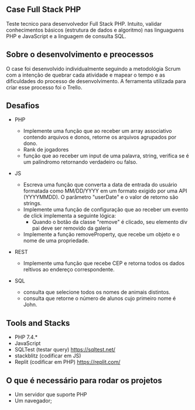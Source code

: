 ## Case Full Stack PHP

Teste tecnico para desenvolvedor Full Stack PHP. Intuito, validar conhecimentos básicos (estrutura de dados e algoritmo) nas linguaguens PHP e JavaScript 
e a linguagem de consulta SQL.

## Sobre o desenvolvimento e preocessos
O case foi desenvolvido individualmente seguindo a metodológia Scrum com a intenção de quebrar cada atividade e mapear o tempo e as dificuldades do processo de desenvolvimento. 
A ferramenta utilizada para criar esse processo foi o Trello.

## Desafios

* PHP
  * Implemente uma função que ao receber um array associativo contendo arquivos e donos, retorne os arquivos agrupados por dono. 
  * Rank de jogadores
  * função que ao receber um input de uma palavra, string, verifica se é um palíndromo retornando verdadeiro ou falso.
* JS
  * Escreva uma função que converta a data de entrada do usuário formatada como 
  MM/DD/YYYY em um formato exigido por uma API (YYYYMMDD). O parâmetro "userDate" e o valor de retorno são strings.
  * Implemente uma função de configuração que ao receber um evento de click implementa a seguinte lógica:
    * Quando o botão da classe "remove" é clicado, seu elemento div pai deve ser removido da galeria
  * Implemente a função removeProperty, que recebe um objeto e o nome de uma propriedade.

* REST
  * Implemente uma função que recebe CEP e retorna todos os dados reltivos ao endereço correspondente.

* SQL
  * consulta que selecione todos os nomes de animais distintos.
  * consulta que retorne o número de alunos cujo primeiro nome é John.


## Tools and Stacks
* PHP 7.4.*
* JavaScript
* SQLTest (testar query) https://sqltest.net/
* stackblitz (codificar em JS)
* Replit (codificar em PHP) https://replit.com/

## O que é necessário para rodar os projetos

* Um servidor que suporte PHP
* Um navegador;
